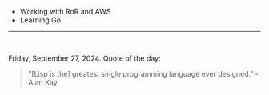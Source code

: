- Working with RoR and AWS
- Learning Go

---

<br>

<!-- quote_marker -->
Friday, September 27, 2024. Quote of the day:

> "[Lisp is the] greatest single programming language ever designed." - Alan Kay
